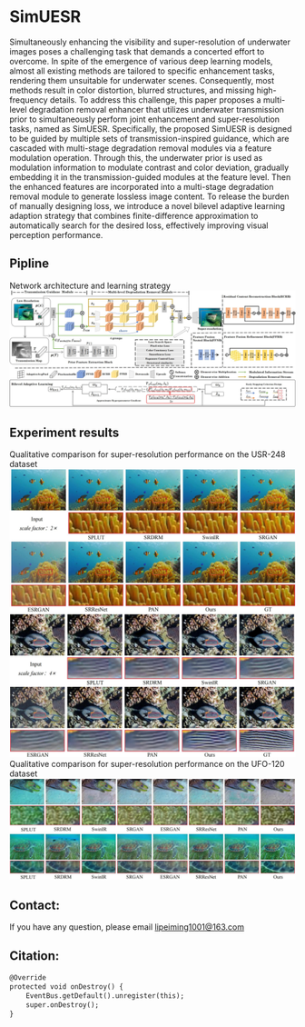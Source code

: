 # SimUESR 
Simultaneously enhancing the visibility and super-resolution of underwater images poses a challenging task that
demands a concerted effort to overcome. In spite of the emergence
of various deep learning models, almost all existing methods are
tailored to specific enhancement tasks, rendering them unsuitable
for underwater scenes. Consequently, most methods result in
color distortion, blurred structures, and missing high-frequency
details. To address this challenge, this paper proposes a multi-level degradation removal enhancer that utilizes underwater
transmission prior to simultaneously perform joint enhancement
and super-resolution tasks, named as SimUESR. Specifically, the
proposed SimUESR is designed to be guided by multiple sets of
transmission-inspired guidance, which are cascaded with multi-stage degradation removal modules via a feature modulation
operation. Through this, the underwater prior is used as modulation information to modulate contrast and color deviation,
gradually embedding it in the transmission-guided modules at the
feature level. Then the enhanced features are incorporated into
a multi-stage degradation removal module to generate lossless
image content. To release the burden of manually designing loss,
we introduce a novel bilevel adaptive learning adaption strategy
that combines finite-difference approximation to automatically
search for the desired loss, effectively improving visual perception
performance.

## Pipline 
 Network architecture and learning strategy
![image](https://github.com/lpm1001/SimUESR/blob/main/resources/pipeline.png)
## Experiment results

 Qualitative comparison for super-resolution performance on the USR-248 dataset
![image](https://github.com/lpm1001/SimUESR/blob/main/resources/usrx2.png)
![image](https://github.com/lpm1001/SimUESR/blob/main/resources/usrx4.png)
Qualitative comparison for super-resolution performance on the UFO-120 dataset
![image](https://github.com/lpm1001/SimUESR/blob/main/resources/ufox2.png)
![image](https://github.com/lpm1001/SimUESR/blob/main/resources/ufox4.png)
## Contact: 
If you have any question, please email lipeiming1001@163.com
## Citation:    
```
@Override
protected void onDestroy() {
    EventBus.getDefault().unregister(this);
    super.onDestroy();
}
```  
